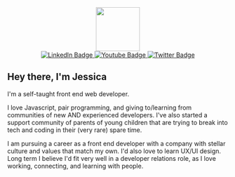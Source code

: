 <div id="header" align="center">
  <img src="https://media.giphy.com/media/2Yj2vRSHrhZIUyVPGl/giphy.gif" width="100"/>
</div>

<div id="badges" align="center">
  <a href="https://www.linkedin.com/in/jessicagoodin">
    <img src="https://img.shields.io/badge/LinkedIn-blue?style=for-the-badge&logo=linkedin&logoColor=white" alt="LinkedIn Badge"/>
  </a>
  <a href="https://www.youtube.com/channel/UCd1qC39lo2AkNeJ8zN5L2fA">
    <img src="https://img.shields.io/badge/YouTube-red?style=for-the-badge&logo=youtube&logoColor=white" alt="Youtube Badge"/>
  </a>
  <a href="https://www.twitter.com/jesssadev">
    <img src="https://img.shields.io/badge/Twitter-blue?style=for-the-badge&logo=twitter&logoColor=white" alt="Twitter Badge"/>
  </a>
</div>

## Hey there, I'm Jessica

I'm a self-taught front end web developer. 

I love Javascript, pair programming, and giving to/learning from communities of new AND experienced developers. I've also started a support community of parents of young children that are trying to break into tech and coding in their (very rare) spare time.

I am pursuing a career as a front end developer with a company with stellar culture and values that match my own. I'd also love to learn UX/UI design. Long term I believe I'd fit very well in a developer relations role, as I love working, connecting, and learning with people.
